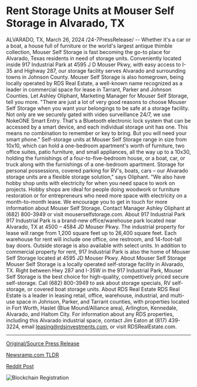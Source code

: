 # Rent Storage Units at Mouser Self Storage in Alvarado, TX

ALVARADO, TX, March 26, 2024 /24-7PressRelease/ -- Whether it's a car or a boat, a house full of furniture or the world's largest antique thimble collection, Mouser Self Storage is fast becoming the go-to place for Alvarado, Texas residents in need of storage units.   Conveniently located inside 917 Industrial Park at 4595 J D Mouser Pkwy, with easy access to I-35 and Highway 287, our storage facility serves Alvarado and surrounding towns in Johnson County.  Mouser Self Storage is also homegrown, being locally operated by RDS Real Estate, a well-known name recognized as a leader in commercial space for lease in Tarrant, Parker and Johnson Counties.  Let Ashley Oliphant, Marketing Manager for Mouser Self Storage, tell you more.  "There are just a lot of very good reasons to choose Mouser Self Storage when you want your belongings to be safe at a storage facility. Not only are we securely gated with video surveillance 24/7, we use NokeONE Smart Entry. That's a Bluetooth electronic lock system that can be accessed by a smart device, and each individual storage unit has one. This means no combination to remember or key to bring. But you will need your smart phone."  Self-storage units at Mouser Self Storage range in size from 10x10, which can hold a one-bedroom apartment's worth of furniture, two office suites, patio furniture, and small appliances, all the way up to a 10x30, holding the furnishings of a four-to-five-bedroom house, or a boat, car, or truck along with the furnishings of a one-bedroom apartment.  Storage for personal possessions, covered parking for RV's, boats, cars – our Alvarado storage units are a flexible storage solution," says Oliphant. "We also have hobby shop units with electricity for when you need space to work on projects.  Hobby shops are ideal for people doing woodwork or furniture restoration or for entrepreneurs who need more space with electricity on a month-to-month lease.   We encourage you to get in touch for more information about Mouser Self Storage. Contact Manager Ashley Oliphant at (682) 800-3949 or visit mouserselfstorage.com.  About 917 Industrial Park  917 Industrial Park is a brand-new office/warehouse park located near Alvarado, TX at 4500 – 4584 JD Mouser Pkwy. The industrial property for lease will range from 1,200 square feet up to 26,400 square feet. Each warehouse for rent will include one office, one restroom, and 14-foot-tall bay doors. Outside storage is also available with select units. In addition to commercial property for rent, 917 Industrial Park is also the home of Mouser Self Storage located at 4595 JD Mouser Pkwy.   About Mouser Self Storage  Mouser Self Storage is a locally operated self-storage facility in Alvarado, TX. Right between Hwy 287 and I-35W in the 917 Industrial Park, Mouser Self Storage is the best choice for high-quality, competitively priced secure self-storage. Call (682) 800-3949 to ask about storage specials, RV self-storage, or covered boat storage units.  About RDS Real Estate  RDS Real Estate is a leader in leasing retail, office, warehouse, industrial, and multi-use space in Johnson, Parker, and Tarrant counties, with properties located in Fort Worth, Haslet (Blue Mound/Alliance area), Arlington, Kennedale, Alvarado, and Haltom City. For information about any RDS properties, including this Alvarado industrial space, contact Jim Eaton at (817) 439-3224, email leasing@rdsinvestments.com, or visit RDSRealEstate.com. 

---

[Original/Source Press Release](https://www.24-7pressrelease.com/press-release/509323/rent-storage-units-at-mouser-self-storage-in-alvarado-tx)
                    

[Newsramp.com TLDR](None) 



[Reddit Post](https://www.reddit.com/r/newsramp/comments/1bo1ogy/mouser_self_storage_the_top_choice_for_secure/) 



![Blockchain Registration](https://cdn.newsramp.app/24-7PressRelease/qrcode/243/26/echoogyy.webp)